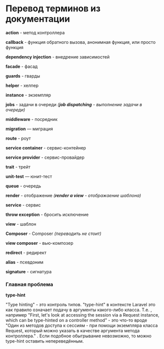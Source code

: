 # Перевод терминов из документации

**action** - метод контроллера

**callback** - функция обратного вызова, анонимная функция, или просто функция

**dependency injection** - внедрение зависимостей

**facade** - фасад

**guards** - гварды

**helper** - хелпер

**instance** - экземпляр

**jobs** - задачи в очереди _(**job dispatching** - выполнение задачи в очереди)_

**middleware** - посредник 

**migration** — миграция

**route** - роут

**service container** - сервис-контейнер

**service provider** - сервис-провайдер

**trait** - трейт

**unit-test** — юнит-тест

**queue** - очередь

**render** - отображение _(**render a view** - отображаение шаблона)_

**service** - сервис

**throw exception** - бросить исключение

**view** - шаблон

**Composer** - Composer _(переводить не стоит)_

**view composer** - вью-композер

**redirect** - редирект

**alias** - псевдоним

**signature** - сигнатура

### Главная проблема

**type-hint**

"Type hinting" - это контроль типов. "type-hint" в контексте Laravel это как правило означает подачу в аргументы какого-либо класса. Т.е. , например "First, let's look at accessing the session via a Request instance, which can be type-hinted on a controller method" - это что-то вроде "Один из методов доступа к сессиям - при помощи экземпляра класса Request, который можно указать в качестве аргумента метода контроллера." . Если подобное обыгрывание невозможно, то можно type-hint оставить непереведённым.
